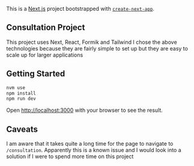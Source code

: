 This is a [Next.js](https://nextjs.org) project bootstrapped with [`create-next-app`](https://nextjs.org/docs/app/api-reference/cli/create-next-app).

## Consultation Project

This project uses Next, React, Formik and Tailwind
I chose the above technologies because they are fairly simple to set up but they are easy to scale up for larger applications

## Getting Started

```bash
nvm use
npm install
npm run dev
```

Open [http://localhost:3000](http://localhost:3000) with your browser to see the result.

## Caveats

I am aware that it takes quite a long time for the page to navigate to `/consultation`. Apparently this is a known issue and I would look into a solution if I were to spend more time on this project
